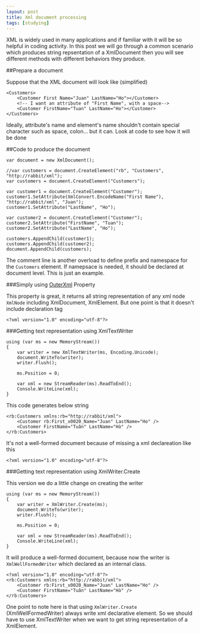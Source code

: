 ```yaml
---
layout: post
title: Xml document processing
tags: [studying]
---
```


XML is widely used in many applications and if familiar with it will be so helpful in coding activity.
In this post we will go through a common scenario which produces string repsentation of a XmlDocument
then you will see different methods with different behaviors they produce.

##Prepare a document

Suppose that the XML document will look like (simplified)

```
<Customers>
	<Customer First Name="Juan" LastName="Ho"></Customer>
	<!-- I want an attribute of "First Name", with a space-->
	<Customer FirstName="Tuan" LastName="Ho"></Customer>
</Customers>
```

Ideally, attribute's name and element's name shouldn't contain special character such as space, colon...
but it can. Look at code to see how it will be done

##Code to produce the document

```
var document = new XmlDocument();

//var customers = document.CreateElement("rb", "Customers", "http://rabbit/xml");
var customers = document.CreateElement("Customers");

var customer1 = document.CreateElement("Customer");
customer1.SetAttribute(XmlConvert.EncodeName("First Name"), "http://rabbit/xml", "Juan");
customer1.SetAttribute("LastName", "Ho");

var customer2 = document.CreateElement("Customer");
customer2.SetAttribute("FirstName", "Tuan");
customer2.SetAttribute("LastName", "Ho");

customers.AppendChild(customer1);
customers.AppendChild(customer2);
document.AppendChild(customers);
```

The comment line is another overload to define prefix and namespace for the `Customers` element.
If namepsace is needed, it should be declared at document level. This is just an example.

###Simply using [OuterXml][1] Property

This property is great, it returns all string representation of any xml node `XmlNode` including XmlDocument, XmlElement.
But one point is that it doesn't include declaration tag

```
<?xml version="1.0" encoding="utf-8"?>
```

###Getting text representation using XmlTextWriter

```
using (var ms = new MemoryStream())
{
	var writer = new XmlTextWriter(ms, Encoding.Unicode);
	document.WriteTo(writer);
	writer.Flush();

	ms.Position = 0;

	var xml = new StreamReader(ms).ReadToEnd();
	Console.WriteLine(xml);
}
```

This code generates below string

```
<rb:Customers xmlns:rb="http://rabbit/xml">
	<Customer rb:First_x0020_Name="Juan" LastName="Ho" />
	<Customer FirstName="Tuân" LastName="Hò" />
</rb:Customers>
```

It's not a well-formed document because of missing a xml declareation like this

```
<?xml version="1.0" encoding="utf-8"?>
```

###Getting text representation using XmlWriter.Create

This version we do a little change on creating the writer

```
using (var ms = new MemoryStream())
{
	var writer = XmlWriter.Create(ms);
	document.WriteTo(writer);
	writer.Flush();
	
	ms.Position = 0;

	var xml = new StreamReader(ms).ReadToEnd();
	Console.WriteLine(xml);
}
```

It will produce a well-formed document, because now the writer is `XmlWellFormedWriter` which declared as an internal class.

```
<?xml version="1.0" encoding="utf-8"?>
<rb:Customers xmlns:rb="http://rabbit/xml">
	<Customer rb:First_x0020_Name="Juan" LastName="Ho" />
	<Customer FirstName="Tuân" LastName="Hò" />
</rb:Customers>
```

One point to note here is that using `XmlWriter.Create` (XmlWellFormedWriter) always write xml declarative element.
So we should have to use XmlTextWriter when we want to get string representation of a XmlElement.


[1]: https://msdn.microsoft.com/en-us/library/system.xml.xmlnode.outerxml.aspx